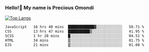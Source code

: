 ### Hello!👋 My name is Precious Omondi 

[![Top Langs](https://github-readme-stats.vercel.app/api/top-langs/?username=Presho99&langs_count=8&theme=dark)](https://github.com/Presho99/github-readme-stats)



<!--START_SECTION:waka-->

```txt
JavaScript   16 hrs 40 mins  ████████████▓░░░░░░░░░░░░   50.71 %
CSS          13 hrs 47 mins  ██████████▒░░░░░░░░░░░░░░   41.95 %
SCSS         1 hr 28 mins    █░░░░░░░░░░░░░░░░░░░░░░░░   04.51 %
HTML         34 mins         ▒░░░░░░░░░░░░░░░░░░░░░░░░   01.75 %
EJS          21 mins         ▒░░░░░░░░░░░░░░░░░░░░░░░░   01.08 %
```

<!--END_SECTION:waka-->

